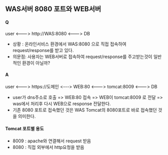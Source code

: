 ## WAS서버 8080 포트와 WEB서버 

#### Q

user <---> http://WAS:8080 <---> DB

- 상황 : 온라인서비스 환경에서 WAS:8080 으로 직접 접속하여 request/response를 받고 있다.
- 의문점: 사용자는 WEB서버로 접속하여 request/response를 주고받는것이 일반적인 환경이 아닐까?
#### A

user <---> https://도메인 <---> WEB:80 <---> tomcat:8009 <---> DB

- user가 dns주소로 호출 => WEB:80 접속 => WEB이 tomcat:8009 로 전달 => was에서 처리후 다시 WEB으로 response 전달한다.
- 기존 8080 포트로 접속했던 것은 WAS Tomcat의 8080포트로 바로 접속했던 것을 의미한다.


#### Tomcat 포트별 용도
- 8009 : apache와 연결해서 request 받음
- 8080 : 직접 외부에서 http요청을 받음


